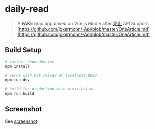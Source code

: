 # daily-read

> A **FAKE** read app based on Vue.js
> Modle after [观止](https://www.wandoujia.com/apps/com.meiriyiwen.app)
> API Support: [https://github.com/jokermonn/-Api/blob/master/OneArticle.md](https://github.com/jokermonn/-Api/blob/master/OneArticle.md)

## Build Setup

``` bash
# install dependencies
npm install

# serve with hot reload at localhost:8080
npm run dev

# build for production with minification
npm run build
```

## Screenshot
See [screenshot](https://github.com/2w6f8c/daily-read/tree/master/screenshot)


